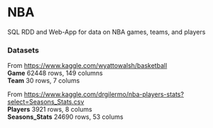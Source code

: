 # NBA
SQL RDD and Web-App for data on NBA games, teams, and players 

### Datasets
From https://www.kaggle.com/wyattowalsh/basketball \
**Game** 62448 rows, 149 columns \
**Team** 30 rows, 7 colums 

From https://www.kaggle.com/drgilermo/nba-players-stats?select=Seasons_Stats.csv \
**Players** 3921 rows, 8 colums \
**Seasons_Stats** 24690 rows, 53 colums

